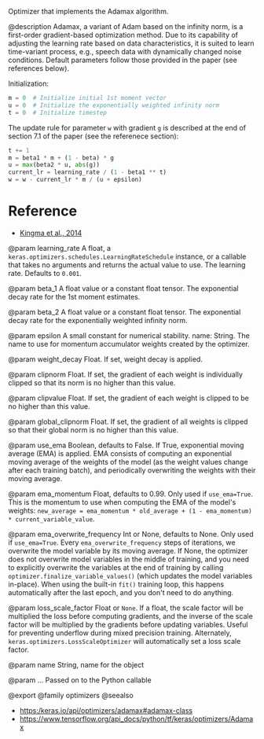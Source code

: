 Optimizer that implements the Adamax algorithm.

@description
Adamax, a variant of Adam based on the infinity norm, is a first-order
gradient-based optimization method. Due to its capability of adjusting the
learning rate based on data characteristics, it is suited to learn
time-variant process, e.g., speech data with dynamically changed noise
conditions. Default parameters follow those provided in the paper (see
references below).

Initialization:

```python
m = 0  # Initialize initial 1st moment vector
u = 0  # Initialize the exponentially weighted infinity norm
t = 0  # Initialize timestep
```

The update rule for parameter `w` with gradient `g` is described at the end
of section 7.1 of the paper (see the referenece section):

```python
t += 1
m = beta1 * m + (1 - beta) * g
u = max(beta2 * u, abs(g))
current_lr = learning_rate / (1 - beta1 ** t)
w = w - current_lr * m / (u + epsilon)
```

# Reference
- [Kingma et al., 2014](http://arxiv.org/abs/1412.6980)

@param learning_rate
A float, a
`keras.optimizers.schedules.LearningRateSchedule` instance, or
a callable that takes no arguments and returns the actual value to
use. The learning rate. Defaults to `0.001`.

@param beta_1
A float value or a constant float tensor. The exponential decay
rate for the 1st moment estimates.

@param beta_2
A float value or a constant float tensor. The exponential decay
rate for the exponentially weighted infinity norm.

@param epsilon
A small constant for numerical stability.
  name: String. The name to use
for momentum accumulator weights created by
the optimizer.

@param weight_decay
Float. If set, weight decay is applied.

@param clipnorm
Float. If set, the gradient of each weight is individually
clipped so that its norm is no higher than this value.

@param clipvalue
Float. If set, the gradient of each weight is clipped to be
no higher than this value.

@param global_clipnorm
Float. If set, the gradient of all weights is clipped
so that their global norm is no higher than this value.

@param use_ema
Boolean, defaults to False. If True, exponential moving average
(EMA) is applied. EMA consists of computing an exponential moving
average of the weights of the model (as the weight values change after
each training batch), and periodically overwriting the weights with
their moving average.

@param ema_momentum
Float, defaults to 0.99. Only used if `use_ema=True`.
This is the momentum to use when computing
the EMA of the model's weights:
`new_average = ema_momentum * old_average + (1 - ema_momentum) *
current_variable_value`.

@param ema_overwrite_frequency
Int or None, defaults to None. Only used if
`use_ema=True`. Every `ema_overwrite_frequency` steps of iterations,
we overwrite the model variable by its moving average.
If None, the optimizer
does not overwrite model variables in the middle of training, and you
need to explicitly overwrite the variables at the end of training
by calling `optimizer.finalize_variable_values()`
(which updates the model
variables in-place). When using the built-in `fit()` training loop,
this happens automatically after the last epoch,
and you don't need to do anything.

@param loss_scale_factor
Float or `None`. If a float, the scale factor will
be multiplied the loss before computing gradients, and the inverse of
the scale factor will be multiplied by the gradients before updating
variables. Useful for preventing underflow during mixed precision
training. Alternately, `keras.optimizers.LossScaleOptimizer` will
automatically set a loss scale factor.

@param name
String, name for the object

@param ...
Passed on to the Python callable

@export
@family optimizers
@seealso
+ <https:/keras.io/api/optimizers/adamax#adamax-class>
+ <https://www.tensorflow.org/api_docs/python/tf/keras/optimizers/Adamax>
